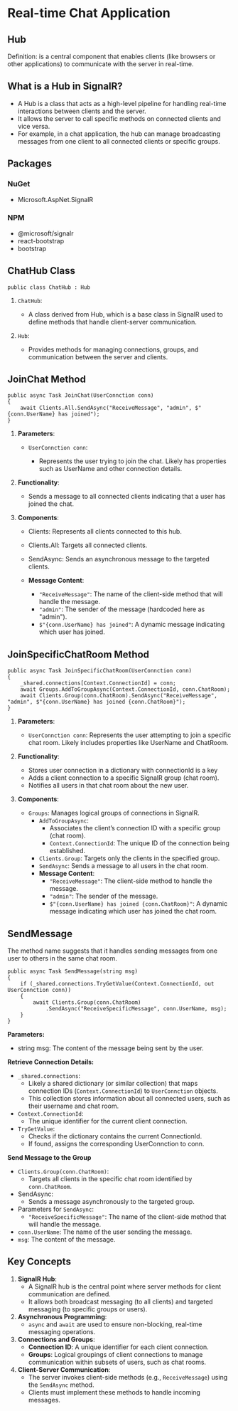 # Real-time Chat Application

## Hub

Definition: is a central component that enables clients (like browsers or other applications) to communicate with the server in real-time.

## What is a Hub in SignalR?

* A Hub is a class that acts as a high-level pipeline for handling real-time interactions between clients and the server.
* It allows the server to call specific methods on connected clients and vice versa.
* For example, in a chat application, the hub can manage broadcasting messages from one client to all connected clients or specific groups.

## Packages

### NuGet

* Microsoft.AspNet.SignalR

### NPM

* @microsoft/signalr
* react-bootstrap
* bootstrap

## ChatHub Class

```
public class ChatHub : Hub
```

1. `ChatHub`:

    * A class derived from Hub, which is a base class in SignalR used to define methods that handle client-server communication.

2. `Hub`:

    * Provides methods for managing connections, groups, and communication between the server and clients.

## JoinChat Method

```
public async Task JoinChat(UserConnction conn)
{
    await Clients.All.SendAsync("ReceiveMessage", "admin", $"{conn.UserName} has joined");
}
```

1. <b>Parameters</b>:

    * `UserConnction conn`:

        * Represents the user trying to join the chat. Likely has properties such as UserName and other connection details.

2. <b>Functionality</b>:

    * Sends a message to all connected clients indicating that a user has joined the chat.

3. <b>Components</b>:

    * Clients: Represents all clients connected to this hub.
    * Clients.All: Targets all connected clients.
    * SendAsync: Sends an asynchronous message to the targeted clients.

    * <b>Message Content</b>:

        * `"ReceiveMessage"`: The name of the client-side method that will handle the message.
        * `"admin"`: The sender of the message (hardcoded here as "admin").
        * `$"{conn.UserName} has joined"`: A dynamic message indicating which user has joined.

## JoinSpecificChatRoom Method

```
public async Task JoinSpecificChatRoom(UserConnction conn)
{
    _shared.connections[Context.ConnectionId] = conn;
    await Groups.AddToGroupAsync(Context.ConnectionId, conn.ChatRoom);
    await Clients.Group(conn.ChatRoom).SendAsync("ReceiveMessage", "admin", $"{conn.UserName} has joined {conn.ChatRoom}");
}
```

1. <b>Parameters</b>:

    * `UserConnction conn`: Represents the user attempting to join a specific chat room. Likely includes properties like UserName and ChatRoom.

2. <b>Functionality</b>:

    * Stores user connection in a dictionary with connectionId is a key
    * Adds a client connection to a specific SignalR group (chat room).
    * Notifies all users in that chat room about the new user.

3. <b>Components</b>:

    * `Groups`: Manages logical groups of connections in SignalR.
        * `AddToGroupAsync`:
            * Associates the client’s connection ID with a specific group (chat room).
            * `Context.ConnectionId`: The unique ID of the connection being established.
        * `Clients.Group`: Targets only the clients in the specified group.
        * `SendAsync`: Sends a message to all users in the chat room.
        * <b>Message Content</b>:
            * `"ReceiveMessage"`: The client-side method to handle the message.
            * `"admin"`: The sender of the message.
            * `$"{conn.UserName} has joined {conn.ChatRoom}"`: A dynamic message indicating which user has joined the chat room.

## SendMessage

<p>The method name suggests that it handles sending messages from one user to others in the same chat room.</p>

```
public async Task SendMessage(string msg)
{
    if (_shared.connections.TryGetValue(Context.ConnectionId, out UserConnction conn))
    {
        await Clients.Group(conn.ChatRoom)
            .SendAsync("ReceiveSpecificMessage", conn.UserName, msg);
    }
}
```

<b>Parameters:</b>

* string msg: The content of the message being sent by the user.

<b>Retrieve Connection Details:</b>

* `_shared.connections`:
    * Likely a shared dictionary (or similar collection) that maps connection IDs (`Context.ConnectionId`) to `UserConnction` objects.
    * This collection stores information about all connected users, such as their username and chat room.
* `Context.ConnectionId`:
    * The unique identifier for the current client connection.
* `TryGetValue`:
    * Checks if the dictionary contains the current ConnectionId.
    * If found, assigns the corresponding UserConnction to conn.

<b>Send Message to the Group</b>

* `Clients.Group(conn.ChatRoom)`:
    * Targets all clients in the specific chat room identified by `conn.ChatRoom`.
* SendAsync:
    * Sends a message asynchronously to the targeted group.
* Parameters for `SendAsync`:
    * `"ReceiveSpecificMessage"`: The name of the client-side method that will handle the message.
* `conn.UserName`: The name of the user sending the message.
* `msg`: The content of the message.


## Key Concepts

1. <b>SignalR Hub</b>:
    * A SignalR hub is the central point where server methods for client communication are defined.
    * It allows both broadcast messaging (to all clients) and targeted messaging (to specific groups or users).
2. <b>Asynchronous Programming</b>:
    * `async` and `await` are used to ensure non-blocking, real-time messaging operations.
3. <b>Connections and Groups</b>:
    * <b>Connection ID</b>: A unique identifier for each client connection.
    * <b>Groups</b>: Logical groupings of client connections to manage communication within subsets of users, such as chat rooms.
4. <b>Client-Server Communication</b>:
    * The server invokes client-side methods (e.g., `ReceiveMessage`) using the `SendAsync` method.
    * Clients must implement these methods to handle incoming messages.


    